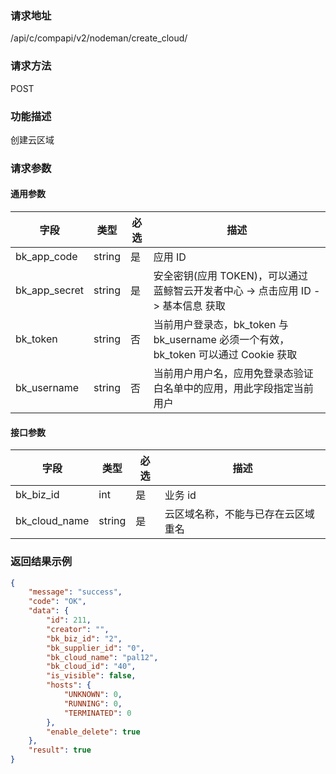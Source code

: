 ### 请求地址

/api/c/compapi/v2/nodeman/create_cloud/


### 请求方法

POST


### 功能描述

创建云区域

### 请求参数


#### 通用参数

| 字段 | 类型 | 必选 |  描述 |
|-----------|------------|--------|------------|
| bk_app_code  |  string    | 是 | 应用 ID     |
| bk_app_secret|  string    | 是 | 安全密钥(应用 TOKEN)，可以通过 蓝鲸智云开发者中心 -&gt; 点击应用 ID -&gt; 基本信息 获取 |
| bk_token     |  string    | 否 | 当前用户登录态，bk_token 与 bk_username 必须一个有效，bk_token 可以通过 Cookie 获取 |
| bk_username  |  string    | 否 | 当前用户用户名，应用免登录态验证白名单中的应用，用此字段指定当前用户 |

#### 接口参数

| 字段      |  类型      | 必选   |  描述      |
|-----------|------------|--------|------------|
| bk_biz_id   | int    | 是     | 业务 id |
| bk_cloud_name   | string    | 是     | 云区域名称，不能与已存在云区域重名 |



### 返回结果示例

```json
{
    "message": "success",
    "code": "OK",
    "data": {
        "id": 211,
        "creator": "",
        "bk_biz_id": "2",
        "bk_supplier_id": "0",
        "bk_cloud_name": "pal12",
        "bk_cloud_id": "40",
        "is_visible": false,
        "hosts": {
            "UNKNOWN": 0,
            "RUNNING": 0,
            "TERMINATED": 0
        },
        "enable_delete": true
    },
    "result": true
}
```